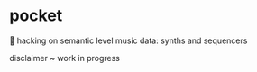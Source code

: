 # pocket
:jeans:
hacking on semantic level music data: synths and sequencers

disclaimer ~ work in progress
